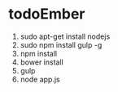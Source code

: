 todoEmber
=========
1. sudo apt-get install nodejs
2. sudo npm install gulp -g
3. npm install
4. bower install
5. gulp
6. node app.js